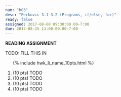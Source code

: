 ```yaml
---
num: "h03"
desc: "Perkovic 3.1-3.2 (Programs, if/else, for)"
ready: false
assigned: 2017-08-08 09:30:00.00-7:00
due: 2017-08-15 13:00:00.00-7:00
---
```


<b>READING ASSIGNMENT</b>

TODO: FILL THIS IN

<ol>

{% include hwk_li_name_10pts.html %}

<li> (10 pts) TODO </li>

<li> (10 pts) TODO
<div class="pagebreak">
</div>
</li>

<li> (10 pts) TODO </li>

<li> (10 pts) TODO </li>

</ol>

